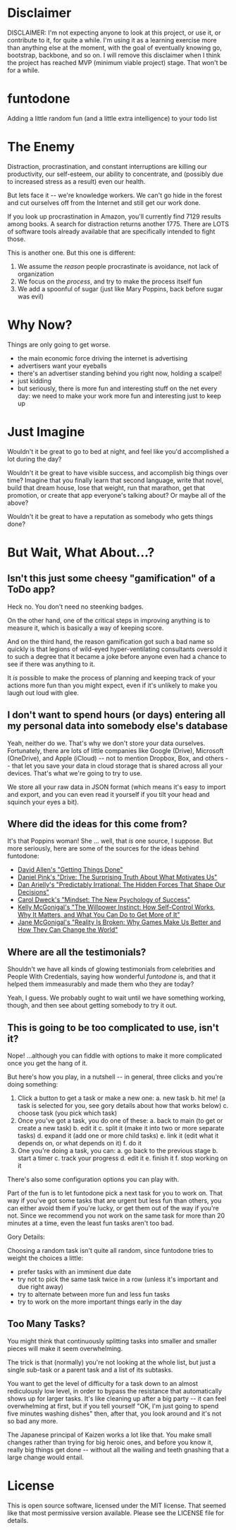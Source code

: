 # Disclaimer

DISCLAIMER: I'm not expecting anyone to look at this project, or use it, or contribute to it, for
quite a while. I'm using it as a learning exercise more than anything else at the moment, with the
goal of eventually knowing go, bootstrap, backbone, and so on. I will remove this disclaimer when
I think the project has reached MVP (minimum viable project) stage. That won't be for a while.

# funtodone
Adding a little random fun (and a little extra intelligence) to your todo list

# The Enemy

Distraction, procrastination, and constant interruptions are killing our productivity, our 
self-esteem, our ability to concentrate, and (possibly due to increased stress as a 
result) even our health. 

But lets face it -- we're knowledge workers. We can't go hide in the forest and cut ourselves 
off from the Internet and still get our work done. 

If you look up procrastination in Amazon, you'll currently find 7129 results among books.
A search for distraction returns another 1775. There are LOTS of software tools already available
that are specifically intended to fight those.

This is another one. But this one is different:

 1. We assume the _*reason*_ people procrastinate is avoidance, not lack of organization
 2. We focus on the _*process*_, and try to make the process itself fun
 3. We add a spoonful of sugar (just like Mary Poppins, back before sugar was evil)

# Why Now?

Things are only going to get worse. 

  * the main economic force driving the internet is advertising
  * advertisers want your eyeballs
  * there's an advertiser standing behind you right now, holding a scalpel!
  * just kidding
  * but seriously, there is more fun and interesting stuff on the net every day: we need to make your work more fun and interesting just to keep up

# Just Imagine

Wouldn't it be great to go to bed at night, and feel like you'd accomplished a lot during the day?

Wouldn't it be great to have visible success, and accomplish big things over time? Imagine that you finally learn
that second language, write that novel, build that dream house, lose that weight, run that marathon,
get that promotion, or create that app everyone's talking about? Or maybe all of the above?

Wouldn't it be great to have a reputation as somebody who gets things done?

# But Wait, What About...?

## Isn't this just some cheesy "gamification" of a ToDo app?

Heck no. You don't need no steenking badges.

On the other hand, one of the critical steps in improving anything
is to measure it, which is basically a way of keeping score.

And on the third hand, the reason gamification got such a bad name
so quickly is that legions of wild-eyed hyper-ventilating consultants
oversold it to such a degree that it became a joke before anyone
even had a chance to see if there was anything to it.

It *is* possible to make the process of planning and keeping track
of your actions more fun than you might expect, even if it's unlikely
to make you laugh out loud with glee.

## I don't want to spend hours (or days) entering all my personal data into somebody else's database

Yeah, neither do we. That's why we don't store your data ourselves.
Fortunately, there are lots of little companies like Google (Drive),
Microsoft (OneDrive), and Apple (iCloud) -- not to mention Dropbox,
Box, and others -- that let you save your data in cloud storage
that is shared across all your devices. That's what we're going to
try to use.

We store all your raw data in JSON format (which means it's easy
to import and export, and you can even read it yourself if you tilt
your head and squinch your eyes a bit).

## Where did the ideas for this come from?

It's that Poppins woman! She ... well, that *is* one source, I suppose. But more seriously, here are some of the
sources for the ideas behind funtodone:

 * [David Allen's "Getting Things Done"](http://gettingthingsdone.com/)
 * [Daniel Pink's "Drive: The Surprising Truth About What Motivates Us"](http://www.amazon.com/Drive-Surprising-Truth-About-Motivates/dp/1594484805)
 * [Dan Arielly's "Predictably Irrational: The Hidden Forces That Shape Our Decisions"](http://www.amazon.com/Predictably-Irrational-Revised-Expanded-Edition/dp/0061353248)
 * [Carol Dweck's "Mindset: The New Psychology of Success"](http://www.amazon.com/Mindset-Psychology-Success-Carol-Dweck/dp/0345472322)
 * [Kelly McGonigal's "The Willpower Instinct: How Self-Control Works, Why It Matters, and What You Can Do to Get More of It"](http://www.amazon.com/Willpower-Instinct-Self-Control-Works-Matters-ebook/dp/B005ERIRZE)
 * [Jane McGonigal's "Reality Is Broken: Why Games Make Us Better and How They Can Change the World"](http://www.amazon.com/Reality-Broken-Games-Better-Change-ebook/dp/B004G8Q1Q4)

## Where are all the testimonials?

Shouldn't we have all kinds of glowing testimonials from celebrities
and People With Credentials, saying how wonderful _funtodone_ is,
and that it helped them immeasurably and made them who they are
today?

Yeah, I guess. We probably ought to wait until we have something
working, though, and then see about getting somebody to try it out.

## This is going to be too complicated to use, isn't it?

Nope! ...although you can fiddle with options to make it more complicated once you get the hang of it.

But here's how you play, in a nutshell -- in general, three clicks and you're doing something:

  1. Click a button to get a task or make a new one:
    a. new task
    b. hit me! (a task is selected for you, see gory details about how that works below)
    c. choose task (you pick which task)
  2. Once you've got a task, you do one of these:
    a. back to main (to get or create a new task)
    b. edit it
    c. split it (make it into two or more separate tasks)
    d. expand it (add one or more child tasks)
    e. link it (edit what it depends on, or what depends on it)
    f. do it
  3. One you're doing a task, you can:
    a. go back to the previous stage
    b. start a timer
    c. track your progress
    d. edit it
    e. finish it
    f. stop working on it

There's also some configuration options you can play with.

Part of the fun is to let funtodone pick a next task for you to work on. That way if you've got 
some tasks that are urgent but less fun than others, you can either avoid them if you're lucky,
or get them out of the way if you're not. Since we recommend you not work on the same task for
more than 20 minutes at a time, even the least fun tasks aren't too bad.

Gory Details:

Choosing a random task isn't quite all random, since funtodone tries to weight the choices a little:
  * prefer tasks with an imminent due date
  * try not to pick the same task twice in a row (unless it's important and due right away)
  * try to alternate between more fun and less fun tasks
  * try to work on the more important things early in the day

## Too Many Tasks?

You might think that continuously splitting tasks into smaller and smaller pieces will make it
seem overwhelming. 

The trick is that (normally) you're not looking at the whole list, but just a single sub-task or
a parent task and a list of its subtasks.

You want to get the level of difficulty for a task down to an almost rediculously low level,
in order to bypass the resistance that automatically shows up for larger tasks. It's like
cleaning up after a big party -- it can feel overwhelming at first, but if you tell yourself
"OK, I'm just going to spend five minutes washing dishes" then, after that, you look around
and it's not so bad any more.

The Japanese principal of Kaizen works a lot like that. You make small changes rather than 
trying for big heroic ones, and before you know it, really big things get done -- without
all the wailing and teeth gnashing that a large change would entail.

# License

This is open source software, licensed under the MIT license. That seemed like that most permissive
version available. Please see the LICENSE file for details.

